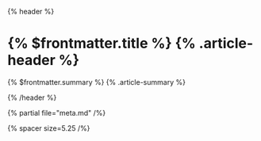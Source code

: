 {% header %}

# {% $frontmatter.title %} {% .article-header %}

{% $frontmatter.summary %} {% .article-summary %}

{% /header %}

{% partial file="meta.md" /%}

{% spacer size=5.25 /%}
